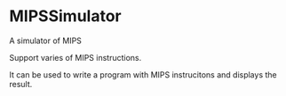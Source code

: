 MIPSSimulator
=============

A simulator of MIPS

Support varies of MIPS instructions.

It can be used to write a program with MIPS instrucitons and displays the result.
